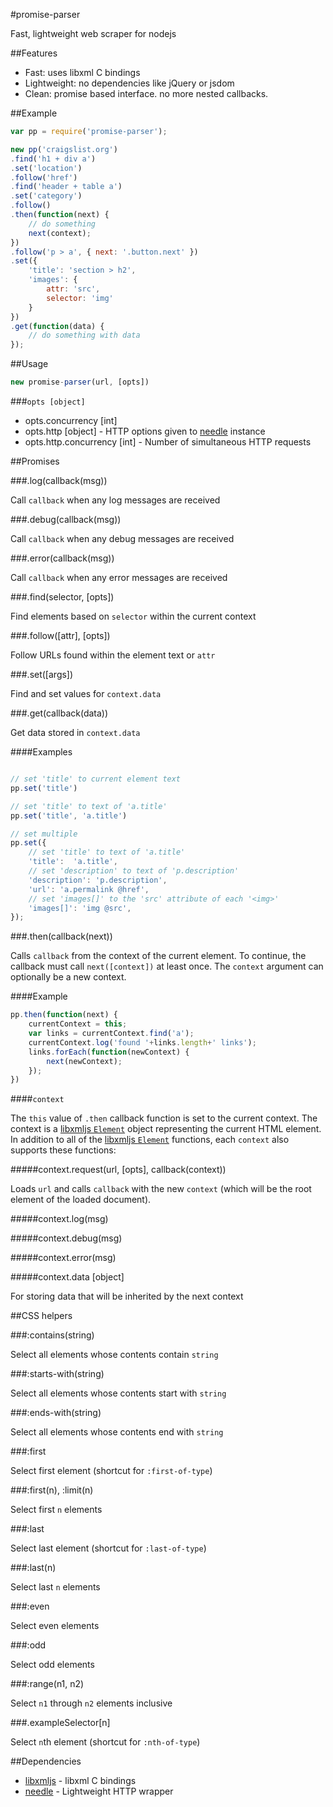 #promise-parser


Fast, lightweight web scraper for nodejs

##Features

- Fast: uses libxml C bindings
- Lightweight: no dependencies like jQuery or jsdom
- Clean: promise based interface. no more nested callbacks.

##Example

```javascript
var pp = require('promise-parser');

new pp('craigslist.org')
.find('h1 + div a')
.set('location')
.follow('href')
.find('header + table a')
.set('category')
.follow()
.then(function(next) {
	// do something
	next(context);
})
.follow('p > a', { next: '.button.next' })
.set({
	'title': 'section > h2',
	'images': {
		attr: 'src',
		selector: 'img'
	}
})
.get(function(data) {
	// do something with data
});
```

##Usage

```javascript
new promise-parser(url, [opts])
```

###`opts [object]`

- opts.concurrency [int]
- opts.http [object] - HTTP options given to [needle](https://github.com/tomas/needle) instance
- opts.http.concurrency [int] - Number of simultaneous HTTP requests

##Promises

###.log(callback(msg))

Call `callback` when any log messages are received

###.debug(callback(msg))

Call `callback` when any debug messages are received


###.error(callback(msg))

Call `callback` when any error messages are received

###.find(selector, [opts])

Find elements based on `selector` within the current context

###.follow([attr], [opts])

Follow URLs found within the element text or `attr`

###.set([args])

Find and set values for `context.data`

###.get(callback(data))

Get data stored in `context.data`

####Examples

```javascript

// set 'title' to current element text
pp.set('title')

// set 'title' to text of 'a.title'
pp.set('title', 'a.title')

// set multiple
pp.set({
	// set 'title' to text of 'a.title'
	'title':  'a.title',
	// set 'description' to text of 'p.description'
	'description': 'p.description',
	'url': 'a.permalink @href',
	// set 'images[]' to the 'src' attribute of each '<img>'
	'images[]': 'img @src',
});
```

###.then(callback(next))

Calls `callback` from the context of the current element.
To continue, the callback must call `next([context])` at least once.
The `context` argument can optionally be a new context.

####Example


```javascript
pp.then(function(next) {
	currentContext = this;
	var links = currentContext.find('a');
	currentContext.log('found '+links.length+' links');
	links.forEach(function(newContext) {
		next(newContext);
	});
})
```

####`context`

The `this` value of `.then` callback function is set to the current context.
The context is a [libxmljs `Element`](https://github.com/polotek/libxmljs/wiki/Element) object representing the current HTML element.
In addition to all of the [libxmljs `Element`](https://github.com/polotek/libxmljs/wiki/Element) functions,
each `context` also supports these functions:

#####context.request(url, [opts], callback(context))

Loads `url` and calls `callback` with the new `context` (which will be the root element of the loaded document).


#####context.log(msg)

#####context.debug(msg)

#####context.error(msg)

#####context.data [object]

For storing data that will be inherited by the next context

##CSS helpers

###:contains(string)

Select all elements whose contents contain `string`

###:starts-with(string)

Select all elements whose contents start with `string`

###:ends-with(string)

Select all elements whose contents end with `string`

###:first

Select first element  (shortcut for `:first-of-type`)

###:first(n), :limit(n)

Select first `n` elements

###:last

Select last element (shortcut for `:last-of-type`)

###:last(n)

Select last `n` elements

###:even

Select even elements

###:odd

Select odd elements

###:range(n1, n2)

Select `n1` through `n2` elements inclusive

###.exampleSelector[n]

Select `n`th element (shortcut for `:nth-of-type`)


##Dependencies

- [libxmljs](https://github.com/polotek/libxmljs) - libxml C bindings
- [needle](https://github.com/tomas/needle) - Lightweight HTTP wrapper
